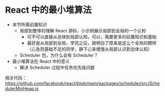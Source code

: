 # React 中的最小堆算法
- 本节所需前置知识
    - 局部到整体的理解 React 源码，小示例展示局部到全局的一个认知
        - 可不可以直接从总体到局部认知，可以，需要更多的前置知识和基础
        - 最好是从局部到全局，学完之后，就明白了原来是这么个全局的模样（心急而基础不足的同学，静下心来慢慢从局部认识到总体认知）
    - Scheduler 包，为什么会有 Scheduler？
- 最小堆算法在 React 中的意义
    - 解决 Scheduler 过程中任务优先级问题

相关代码：https://github.com/facebook/react/blob/main/packages/scheduler/src/SchedulerMinHeap.js